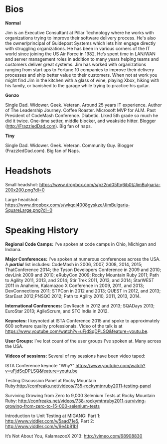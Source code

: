 
# Bios

**Normal**

Jim is an Executive Consultant at Pillar Technology where he works with organizations trying to improve their software delivery process. He's also the owner/principal of Guidepost Systems which lets him engage directly with struggling organizations. He has been in various corners of the IT world since joining the US Air Force in 1982. He’s spent time in LAN/WAN and server management roles in addition to many years helping teams and customers deliver great systems. Jim has worked with organizations ranging from start ups to Fortune 10 companies to improve their delivery processes and ship better value to their customers. When not at work you might find Jim in the kitchen with a glass of wine, playing Xbox, hiking with his family, or banished to the garage while trying to practice his guitar.

**Gonzo** 

Single Dad. Widower. Geek. Veteran. Around 25 years IT experience. Author of The Leadership Journey. Coffee Roaster.  Microsoft MVP for ALM.  Past President of  CodeMash Conference. Diabetic. Liked 5th grade so much he did it twice. One-time setter, middle blocker, and weakside hitter. Blogger (http://FrazzledDad.com). Big fan of naps.


**Tiny**

Single Dad. Widower. Geek. Veteran. Community Guy. Blogger (FrazzledDad.com). Big fan of Naps. 

# Headshots
Small headshot: https://www.dropbox.com/s/pz2nd05ftq6ib0t/JimBulgaria-200x200.png?dl=0

Large headshot: https://www.dropbox.com/s/wkqqi4008gyskze/JimBulgaria-SquareLarge.png?dl=0


# <a name='history'></a>Speaking History

**Regional Code Camps:** I've spoken at code camps in Ohio, Michigan and Indiana. 

**Major Conferences:** I've spoken at numerous conferences across the USA. A ***partial*** list includes: CodeMash in 2006, 2007, 2008, 2014, 2015; ThatConference 2014; the Tyson Developers Conference in 2009 and 2010; devLink 2009 and 2010; eRubyCon 2009; Rocky Mountain Ruby 2011; Path to Agility 2011, 2013, and 2014; Stir Trek 2011, 2013, and 2014; StarWEST 2011 in Anaheim, Kalamazoo X Conference in 2009, 2011, and 2013; DevConnections 2011; STPCon in 2012 and 2013; QUEST in 2012, and 2013; StarEast 2012;PNSQC 2012; Path to Agility 2010, 2011, 2013, 2014.

**International Conferences:** DevReach in 2012 and 2013; SQADays 2013; EuroStar 2013; AgileScrum, and STC India in 2012. 

**Keynotes:** I keynoted at ISTA Conference 2015 and spoke to approximately 600 software quality professionals. Video of the talk is at https://www.youtube.com/watch?v=uFjdSqDPLSQ&feature=youtu.be.

**User Groups:** I’ve lost count of the user groups I’ve spoken at. Many across the USA.

**Videos of sessions:**
Several of my sessions have been video taped: 

ISTA Conference keynote "Why?" https://www.youtube.com/watch?v=uFjdSqDPLSQ&feature=youtu.be

Testing Discussion Panel at Rocky Mountain Ruby:http://confreaks.net/videos/735-rockymtnruby2011-testing-panel 

Surviving Growing from Zero to 9,000 Selenium Tests at 
Rocky Mountain Ruby: http://confreaks.net/videos/738-rockymtnruby2011-surviving-growing-from-zero-to-15-000-selenium-tests 

Introduction to Unit Testing at MIGANG: Part 1: http://www.viddler.com/v/5aad71e5, Part 2: http://www.viddler.com/v/9e4b81b1

It’s Not About You, KalamazooX 2013: http://vimeo.com/68908830


